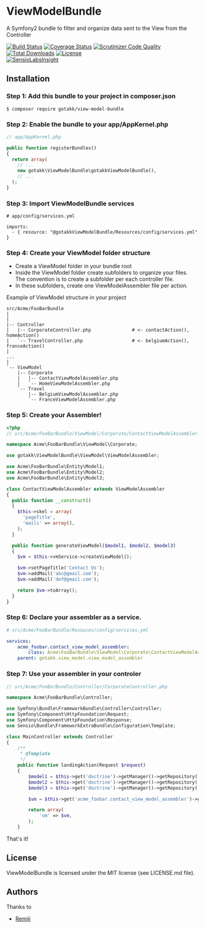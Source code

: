 # ViewModelBundle

A Symfony2 bundle to filter and organize data sent to the View from the Controller

[![Build Status](https://travis-ci.org/gotakk/ViewModelBundle.svg?branch=master)](https://travis-ci.org/gotakk/ViewModelBundle)
[![Coverage Status](https://coveralls.io/repos/gotakk/ViewModelBundle/badge.svg?branch=master&service=github)](https://coveralls.io/github/gotakk/ViewModelBundle?branch=master)
[![Scrutinizer Code Quality](https://scrutinizer-ci.com/g/gotakk/ViewModelBundle/badges/quality-score.png?b=master)](https://scrutinizer-ci.com/g/gotakk/ViewModelBundle/?branch=master)
[![Total Downloads](https://poser.pugx.org/gotakk/view-model-bundle/downloads)](https://packagist.org/packages/gotakk/view-model-bundle)
[![License](https://poser.pugx.org/gotakk/view-model-bundle/license)](https://packagist.org/packages/gotakk/view-model-bundle)  
[![SensioLabsInsight](https://insight.sensiolabs.com/projects/78a4326b-43d1-4c2e-917c-dc1e013fca95/big.png)](https://insight.sensiolabs.com/projects/78a4326b-43d1-4c2e-917c-dc1e013fca95)

## Installation

### Step 1: Add this bundle to your project in composer.json

```
$ composer require gotakk/view-model-bundle
```

### Step 2: Enable the bundle to your app/AppKernel.php

```php
// app/AppKernel.php

public function registerBundles()
{
  return array(
    // ...
    new gotakk\ViewModelBundle\gotakkViewModelBundle(),
    // ...
  );
}
```

### Step 3: Import ViewModelBundle services

```
# app/config/services.yml

imports:
  - { resource: "@gotakkViewModelBundle/Resources/config/services.yml" }
```

### Step 4: Create your ViewModel folder structure

* Create a ViewModel folder in your bundle root
* Inside the ViewModel folder create subfolders to organize your files. The convention is to create a subfolder per each controller file.
* In these subfolders, create one ViewModelAssembler file per action.

Example of ViewModel structure in your project

```
src/Acme/FooBarBundle
|
|
|-- Controller
|   |-- CorporateController.php               # <- contactAction(), homeAction()
|   `-- TravelController.php                  # <- belgiumAction(), franceAction()
|
...
|
`-- ViewModel
    |-- Corporate
    |   |-- ContactViewModelAssembler.php
    |   `-- HomeViewModelAssembler.php
    `-- Travel
        |-- BelgiumViewModelAssembler.php
        `-- FranceViewModelAssembler.php
```

### Step 5: Create your Assembler!

```php
<?php
// src/Acme/FooBarBundle/ViewModel/Corporate/ContactViewModelAssembler.php

namespace Acme\FooBarBundle\ViewModel\Corporate;

use gotakk\ViewModelBundle\ViewModel\ViewModelAssembler;

use Acme\FooBarBundle\Entity\Model1;
use Acme\FooBarBundle\Entity\Model2;
use Acme\FooBarBundle\Entity\Model3;

class ContactViewModelAssembler extends ViewModelAssembler
{
  public function __construct()
  {
    $this->skel = array(
      'pageTitle',
      'mails' => array(),
    );
  }

  public function generateViewModel($model1, $model2, $model3)
  {
    $vm = $this->vmService->createViewModel();

    $vm->setPageTitle('Contact Us');
    $vm->addMail('abc@gmail.com');
    $vm->addMail('def@gmail.com');

    return $vm->toArray();
  }
}
```

### Step 6: Declare your assembler as a service.

```yml
# src/Acme/FooBarBundle/Resouces/config/services.yml

services:
    acme_foobar.contact_view_model_assembler:
        class: Acme\FooBarBundle\ViewModel\Corporate\ContactViewModelAssembler
	parent: gotakk.view_model.view_model_assembler
```

### Step 7: Use your assembler in your controler

```php
// src/Acme/FooBarBundle/Controller/CorporateController.php

namespace Acme\FooBarBundle\Controller;

use Symfony\Bundle\FrameworkBundle\Controller\Controller;
use Symfony\Component\HttpFoundation\Request;
use Symfony\Component\HttpFoundation\Response;
use Sensio\Bundle\FrameworkExtraBundle\Configuration\Template;

class MainController extends Controller
{
    /**
     * @Template
     */
    public function landingAction(Request $request)
    {
        $model1 = $this->get('doctrine')->getManager()->getRepository('AcmeFooBarBundleBundle:Model1')->findAll();
        $model2 = $this->get('doctrine')->getManager()->getRepository('AcmeFooBarBundleBundle:Model2')->findAll();
        $model3 = $this->get('doctrine')->getManager()->getRepository('AcmeFooBarBundleBundle:Model3')->findAll();

        $vm = $this->get('acme_foobar.contact_view_model_assembler')->generateViewModel($model1, $model2, $model3);

        return array(
            'vm' => $vm,
        );
    }
```

That's it!

## License

ViewModelBundle is licensed under the MIT license (see LICENSE.md file).

## Authors

Thanks to
* [Remiii](https://github.com/Remiii)
